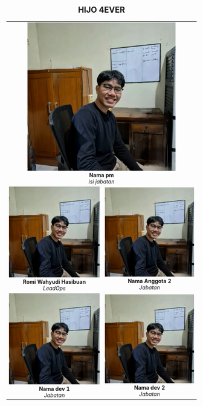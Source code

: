 <div align="center">

## **HIJO 4EVER**

</div>

<!-- kita akan menggunakan gambar (gambarnya akan saya buatkan dua kolom, jadi satu baris akan ada dua gambar masing-masing kecuali pm akan sendiri diatas) -->

<!-- masukkan gambar kalian difolder ./member-images -->

<table>
<!-- untuk project manager -->
  <tr>
    <td colspan="2" align="center">
      <img src="./member-images/romi-image.jpeg" alt="pm" width="80%">
      <br>
      <strong>Nama pm</strong>
      <br>
      <em>isi jabatan</em> 
    </td>
  </tr>
  <!-- tingkatan lead -->
  <tr>
    <td align="center">
      <img src="./member-images/romi-image.jpeg" alt="Teks Alt Orang 1" width="100%">
      <br>
      <strong>Romi Wahyudi Hasibuan</strong>
      <br>
      <em>LeadOps</em>
    </td>
    <td align="center">
      <img src="./member-images/romi-image.jpeg" alt="Teks Alt Orang 2" width="100%">
      <br>
      <strong>Nama Anggota 2</strong>
      <br>
      <em>Jabatan</em>
    </td>
  </tr>

  <!-- tingkatan dev -->
   <tr>
    <td align="center">
      <img src="./member-images/romi-image.jpeg" alt="Teks Alt Orang 1" width="100%">
      <br>
      <strong>Nama dev 1</strong>
      <br>
      <em>Jabatan</em>
    </td>
    <td align="center">
      <img src="./member-images/romi-image.jpeg" alt="Teks Alt Orang 2" width="100%">
      <br>
      <strong>Nama dev 2</strong>
      <br>
      <em>Jabatan</em>
    </td>
  </tr>
  </table>
